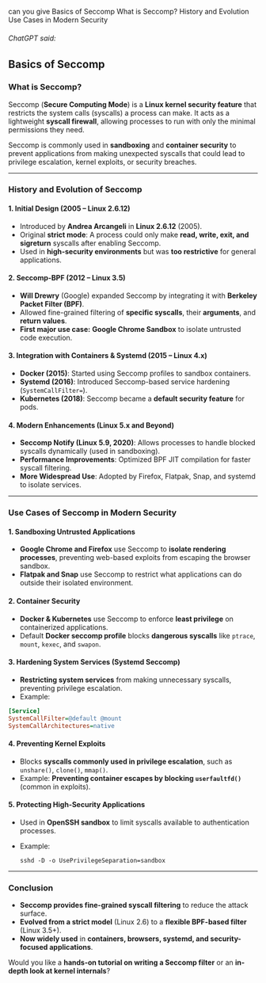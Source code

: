 can you give Basics of Seccomp What is Seccomp? History and Evolution Use Cases in Modern Security

###### ChatGPT said:

## **Basics of Seccomp**

### **What is Seccomp?**

Seccomp (**Secure Computing Mode**) is a **Linux kernel security feature** that restricts the system calls (syscalls) a process can make. It acts as a lightweight **syscall firewall**, allowing processes to run with only the minimal permissions they need.

Seccomp is commonly used in **sandboxing** and **container security** to prevent applications from making unexpected syscalls that could lead to privilege escalation, kernel exploits, or security breaches.

---

### **History and Evolution of Seccomp**

#### **1. Initial Design (2005 – Linux 2.6.12)**

- Introduced by **Andrea Arcangeli** in **Linux 2.6.12** (2005).
- Original **strict mode**: A process could only make **read, write, exit, and sigreturn** syscalls after enabling Seccomp.
- Used in **high-security environments** but was **too restrictive** for general applications.

#### **2. Seccomp-BPF (2012 – Linux 3.5)**

- **Will Drewry** (Google) expanded Seccomp by integrating it with **Berkeley Packet Filter (BPF)**.
- Allowed fine-grained filtering of **specific syscalls**, their **arguments**, and **return values**.
- **First major use case:** **Google Chrome Sandbox** to isolate untrusted code execution.

#### **3. Integration with Containers & Systemd (2015 – Linux 4.x)**

- **Docker (2015)**: Started using Seccomp profiles to sandbox containers.
- **Systemd (2016)**: Introduced Seccomp-based service hardening (`SystemCallFilter=`).
- **Kubernetes (2018)**: Seccomp became a **default security feature** for pods.

#### **4. Modern Enhancements (Linux 5.x and Beyond)**

- **Seccomp Notify (Linux 5.9, 2020)**: Allows processes to handle blocked syscalls dynamically (used in sandboxing).
- **Performance Improvements**: Optimized BPF JIT compilation for faster syscall filtering.
- **More Widespread Use**: Adopted by Firefox, Flatpak, Snap, and systemd to isolate services.

---

### **Use Cases of Seccomp in Modern Security**

#### **1. Sandboxing Untrusted Applications**

- **Google Chrome and Firefox** use Seccomp to **isolate rendering processes**, preventing web-based exploits from escaping the browser sandbox.
- **Flatpak and Snap** use Seccomp to restrict what applications can do outside their isolated environment.

#### **2. Container Security**

- **Docker & Kubernetes** use Seccomp to enforce **least privilege** on containerized applications.
- Default **Docker seccomp profile** blocks **dangerous syscalls** like `ptrace`, `mount`, `kexec`, and `swapon`.

#### **3. Hardening System Services (Systemd Seccomp)**

- **Restricting system services** from making unnecessary syscalls, preventing privilege escalation.
- Example:
    
```ini
[Service]
SystemCallFilter=@default @mount
SystemCallArchitectures=native

```
    

#### **4. Preventing Kernel Exploits**

- Blocks **syscalls commonly used in privilege escalation**, such as `unshare()`, `clone()`, `mmap()`.
- Example: **Preventing container escapes by blocking `userfaultfd()`** (common in exploits).

#### **5. Protecting High-Security Applications**

- Used in **OpenSSH sandbox** to limit syscalls available to authentication processes.
- Example:
    
    
    `sshd -D -o UsePrivilegeSeparation=sandbox`
    

---

### **Conclusion**

- **Seccomp provides fine-grained syscall filtering** to reduce the attack surface.
- **Evolved from a strict model** (Linux 2.6) to a **flexible BPF-based filter** (Linux 3.5+).
- **Now widely used** in **containers, browsers, systemd, and security-focused applications**.

Would you like a **hands-on tutorial on writing a Seccomp filter** or an **in-depth look at kernel internals**?